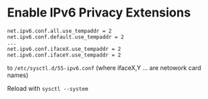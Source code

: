 # Enable IPv6 Privacy Extensions


```
net.ipv6.conf.all.use_tempaddr = 2
net.ipv6.conf.default.use_tempaddr = 2
...
net.ipv6.conf.ifaceX.use_tempaddr = 2
net.ipv6.conf.ifaceY.use_tempaddr = 2
```
to ```/etc/sysctl.d/55-ipv6.conf```
(where ifaceX,Y ... are netowork card names)

Reload with ```sysctl --system```